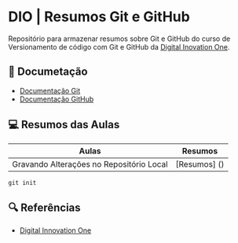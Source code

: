 # DIO | Resumos Git e GitHub

Repositório para armazenar resumos sobre Git e GitHub do curso de Versionamento de código com Git e GitHub da [Digital Inovation One](https://www.dio.me/).

## 📄 Documetação
- [Documentação Git](http://git-scm.com/doc)
- [Documentação GitHub](http://docs.github.com/)

## 💻 Resumos das Aulas

| Aulas | Resumos |
|-------|--------|
|Gravando Alterações no Repositório Local |[Resumos] ()

```
git init
```

## 🔍 Referências
- [Digital Innovation One]()